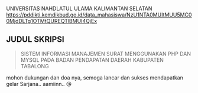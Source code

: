 UNIVERSITAS NAHDLATUL ULAMA KALIMANTAN SELATAN
https://pddikti.kemdikbud.go.id/data_mahasiswa/NzU1NTA0MUItMUU5MC00MjdDLTg1OTMtQUREQTlBMUI4QjEx


## JUDUL SKRIPSI
> SISTEM INFORMASI MANAJEMEN SURAT MENGGUNAKAN PHP DAN MYSQL PADA BADAN PENDAPATAN DAERAH KABUPATEN TABALONG

mohon dukungan dan doa nya, semoga lancar dan sukses mendapatkan gelar Sarjana.. aamiinn.. 😘
